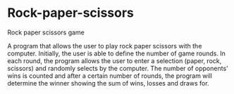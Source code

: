 # Rock-paper-scissors
Rock paper scissors game 

A program that allows the user to play rock paper scissors with the computer. Initially, the user is able to define the number of game rounds. In each round, the program allows the user to enter a selection (paper, rock, scissors) and randomly selects by the computer. The number of opponents' wins is counted and after a certain number of rounds, the program will determine the winner showing the sum of wins, losses and draws for.
